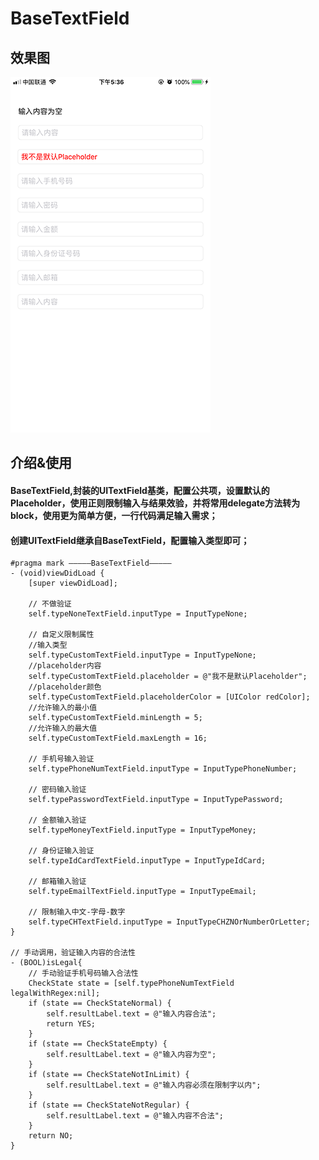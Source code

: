 # BaseTextField
## 效果图
![展示](https://github.com/qianfei1993/BaseTextField/blob/master/BaseTextField/image.png)


## 介绍&使用
#### BaseTextField,封装的UITextField基类，配置公共项，设置默认的Placeholder，使用正则限制输入与结果效验，并将常用delegate方法转为block，使用更为简单方便，一行代码满足输入需求；
#### 创建UITextField继承自BaseTextField，配置输入类型即可；
```
#pragma mark —————BaseTextField—————
- (void)viewDidLoad {
    [super viewDidLoad];
    
    // 不做验证
    self.typeNoneTextField.inputType = InputTypeNone;
    
    // 自定义限制属性
    //输入类型
    self.typeCustomTextField.inputType = InputTypeNone;
    //placeholder内容
    self.typeCustomTextField.placeholder = @"我不是默认Placeholder";
    //placeholder颜色
    self.typeCustomTextField.placeholderColor = [UIColor redColor];
    //允许输入的最小值
    self.typeCustomTextField.minLength = 5;
    //允许输入的最大值
    self.typeCustomTextField.maxLength = 16;
    
    // 手机号输入验证
    self.typePhoneNumTextField.inputType = InputTypePhoneNumber;
    
    // 密码输入验证
    self.typePasswordTextField.inputType = InputTypePassword;
    
    // 金额输入验证
    self.typeMoneyTextField.inputType = InputTypeMoney;
    
    // 身份证输入验证
    self.typeIdCardTextField.inputType = InputTypeIdCard;
    
    // 邮箱输入验证
    self.typeEmailTextField.inputType = InputTypeEmail;
    
    // 限制输入中文-字母-数字
    self.typeCHTextField.inputType = InputTypeCHZNOrNumberOrLetter;
}

// 手动调用，验证输入内容的合法性
- (BOOL)isLegal{
    // 手动验证手机号码输入合法性
    CheckState state = [self.typePhoneNumTextField legalWithRegex:nil];
    if (state == CheckStateNormal) {
        self.resultLabel.text = @"输入内容合法";
        return YES;
    }
    if (state == CheckStateEmpty) {
        self.resultLabel.text = @"输入内容为空";
    }
    if (state == CheckStateNotInLimit) {
        self.resultLabel.text = @"输入内容必须在限制字以内";
    }
    if (state == CheckStateNotRegular) {
        self.resultLabel.text = @"输入内容不合法";
    }
    return NO;
}

```

